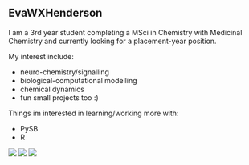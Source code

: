 ## EvaWXHenderson

I am a 3rd year student completing a MSci in Chemistry with Medicinal Chemistry and currently looking for a placement-year position.

My interest include:
- neuro-chemistry/signalling
- biological-computational modelling
- chemical dynamics
- fun small projects too :)

Things im interested in learning/working more with:
- PySB
- R

![](http://github-profile-summary-cards.vercel.app/api/cards/profile-details?username=EvaWXHenderson&theme=blueberry)
![](http://github-profile-summary-cards.vercel.app/api/cards/stats?username=EvaWXHenderson&theme=blueberry)
![](http://github-profile-summary-cards.vercel.app/api/cards/most-commit-language?username=EvaWXHenderson&theme=blueberry)
<!--
**EvaWXHenderson/EvaWXHenderson** is a ✨ _special_ ✨ repository because its `README.md` (this file) appears on your GitHub profile.
